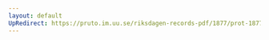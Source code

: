 ```yaml
---
layout: default
UpRedirect: https://pruto.im.uu.se/riksdagen-records-pdf/1877/prot-1877--fk--010.pdf
---
```

